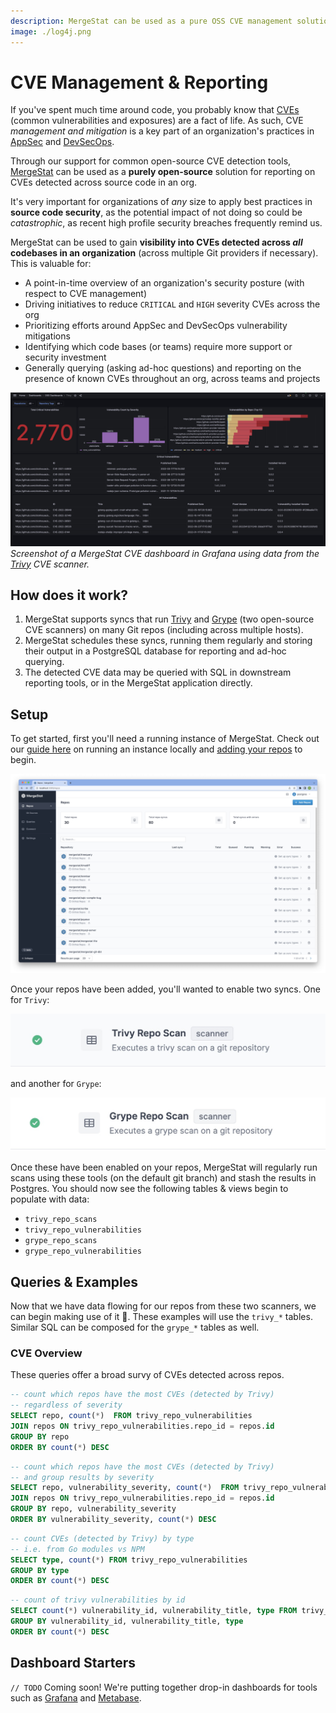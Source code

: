 ```yaml
---
description: MergeStat can be used as a pure OSS CVE management solution.
image: ./log4j.png
---
```

# CVE Management & Reporting

If you've spent much time around code, you probably know that [CVEs](https://en.wikipedia.org/wiki/Common_Vulnerabilities_and_Exposures) (common vulnerabilities and exposures) are a fact of life.
As such, CVE *management and mitigation* is a key part of an organization's practices in [AppSec](https://en.wikipedia.org/wiki/Application_security) and [DevSecOps](https://www.redhat.com/en/topics/devops/what-is-devsecops).

Through our support for common open-source CVE detection tools, [MergeStat](https://github.com/mergestat/mergestat) can be used as a **purely open-source** solution for reporting on CVEs detected across source code in an org.

It's very important for organizations of *any* size to apply best practices in **source code security**, as the potential impact of not doing so could be *catastrophic*, as recent high profile security breaches frequently remind us.

MergeStat can be used to gain **visibility into CVEs detected across *all* codebases in an organization** (across multiple Git providers if necessary).
This is valuable for:

- A point-in-time overview of an organization's security posture (with respect to CVE management)
- Driving initiatives to reduce `CRITICAL` and `HIGH` severity CVEs across the org
- Prioritizing efforts around AppSec and DevSecOps vulnerability mitigations
- Identifying which code bases (or teams) require more support or security investment
- Generally querying (asking ad-hoc questions) and reporting on the presence of known CVEs throughout an org, across teams and projects

[![Screenshot of CVE dashboard in Grafana](grafana-example.jpg)](grafana-example.jpg)
*Screenshot of a MergeStat CVE dashboard in Grafana using data from the [Trivy](https://github.com/aquasecurity/trivy) CVE scanner.*

## How does it work?

1. MergeStat supports syncs that run [Trivy](https://github.com/aquasecurity/trivy) and [Grype](https://github.com/anchore/grype) (two open-source CVE scanners) on many Git repos (including across multiple hosts).
2. MergeStat schedules these syncs, running them regularly and storing their output in a PostgreSQL database for reporting and ad-hoc querying.
3. The detected CVE data may be queried with SQL in downstream reporting tools, or in the MergeStat application directly.

## Setup

To get started, first you'll need a running instance of MergeStat.
Check out our [guide here](../../../getting-started/running-locally/README.md) on running an instance locally and [adding your repos](../../../setup/repo-auto-imports.md) to begin.

[![Screenshot of repos](setup-repos.jpg)](setup-repos.jpg)

Once your repos have been added, you'll wanted to enable two syncs.
One for `Trivy`:

![Trivy sync image](trivy-sync.jpg)

and another for `Grype`:

![Grype sync image](grype-sync.jpg)

Once these have been enabled on your repos, MergeStat will regularly run scans using these tools (on the default git branch) and stash the results in Postgres.
You should now see the following tables & views begin to populate with data:

- `trivy_repo_scans`
- `trivy_repo_vulnerabilities`
- `grype_repo_scans`
- `grype_repo_vulnerabilities`

## Queries & Examples

Now that we have data flowing for our repos from these two scanners, we can begin making use of it 🎉.
These examples will use the `trivy_*` tables.
Similar SQL can be composed for the `grype_*` tables as well.

### CVE Overview

These queries offer a broad survy of CVEs detected across repos.

```sql
-- count which repos have the most CVEs (detected by Trivy)
-- regardless of severity
SELECT repo, count(*)  FROM trivy_repo_vulnerabilities
JOIN repos ON trivy_repo_vulnerabilities.repo_id = repos.id
GROUP BY repo
ORDER BY count(*) DESC
```

```sql
-- count which repos have the most CVEs (detected by Trivy)
-- and group results by severity
SELECT repo, vulnerability_severity, count(*)  FROM trivy_repo_vulnerabilities
JOIN repos ON trivy_repo_vulnerabilities.repo_id = repos.id
GROUP BY repo, vulnerability_severity
ORDER BY vulnerability_severity, count(*) DESC
```

```sql
-- count CVEs (detected by Trivy) by type
-- i.e. from Go modules vs NPM
SELECT type, count(*) FROM trivy_repo_vulnerabilities
GROUP BY type
ORDER BY count(*) DESC
```

```sql
-- count of trivy vulnerabilities by id
SELECT count(*) vulnerability_id, vulnerability_title, type FROM trivy_repo_vulnerabilities
GROUP BY vulnerability_id, vulnerability_title, type
ORDER BY count(*) DESC
```


## Dashboard Starters

`// TODO` Coming soon! We're putting together drop-in dashboards for tools such as [Grafana](https://grafana.com/) and [Metabase](https://www.metabase.com/).

